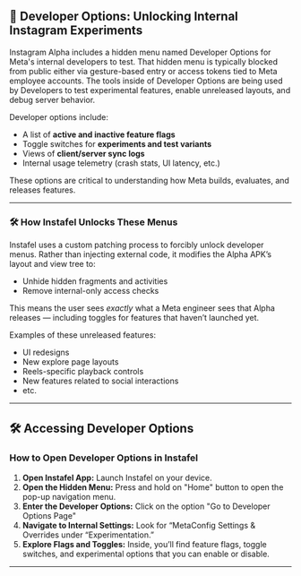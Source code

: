 ## 🧪 Developer Options: Unlocking Internal Instagram Experiments

Instagram Alpha includes a hidden menu named Developer Options for Meta's internal developers to test. That hidden menu is typically blocked from public either via gesture-based entry or access tokens tied to Meta employee accounts. The tools inside of Developer Options are being used by Developers to test experimental features, enable unreleased layouts, and debug server behavior.

Developer options include:

- A list of **active and inactive feature flags**  
- Toggle switches for **experiments and test variants**  
- Views of **client/server sync logs**  
- Internal usage telemetry (crash stats, UI latency, etc.)  

These options are critical to understanding how Meta builds, evaluates, and releases features.

---

### 🛠️ How Instafel Unlocks These Menus

Instafel uses a custom patching process to forcibly unlock developer menus. Rather than injecting external code, it modifies the Alpha APK’s layout and view tree to:

- Unhide hidden fragments and activities  
- Remove internal-only access checks

This means the user sees *exactly* what a Meta engineer sees that Alpha releases — including toggles for features that haven’t launched yet.

Examples of these unreleased features:

- UI redesigns 
- New explore page layouts  
- Reels-specific playback controls  
- New features related to social interactions
- etc.

---

## 🛠️ Accessing Developer Options

### How to Open Developer Options in Instafel

1. **Open Instafel App:** Launch Instafel on your device.  
2. **Open the Hidden Menu:** Press and hold on "Home" button to open the pop-up navigation menu. 
3. **Enter the Developer Options:** Click on the option "Go to Developer Options Page"
4. **Navigate to Internal Settings:** Look for “MetaConfig Settings & Overrides under “Experimentation.”  
5. **Explore Flags and Toggles:** Inside, you’ll find feature flags, toggle switches, and experimental options that you can enable or disable.

---